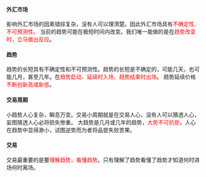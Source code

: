 <h4>外汇市场</h4>
影响外汇市场的因素错综复杂，没有人可以理清楚。因此外汇市场具有<font color='red'>不确定性、不可预测性。</font>
当前的趋势可能在极短时间内改变。我们唯一能做的是在<font color='red'>趋势改变时，立马做出反应</font>。

<h4>趋势</h4>
趋势的长短具有不确定性和不可预测性。趋势的长短是不确定的，可能几天，也可能几月，甚至几年。在<font color='red'>趋势启动、延续时入场，趋势结束时出场</font>。
趋势延续价格<font color='red'>不断创新高或新低</font>。


<h4>交易周期</h4>
小趋势人心复杂，瞬息万变。交易小周期就是在交易人心，没有人可以猜透人心，妄图猜透人心必将损失惨重。
大趋势是几月或几年的趋势，<font color='red'>大势不可抗拒</font>，人心在趋势中显得渺小，试图逆势而为者将品尝失败苦果。


<h4>交易</h4>
交易最重要的是要<font color='red'>理解趋势，看懂趋势</font>。只有理解了趋势看懂了趋势才知道何时进场何时离场。
